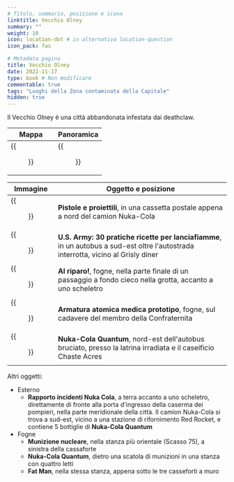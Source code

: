 ```yaml
---
# Titolo, sommario, posizione e icona
linktitle: Vecchio Olney
summary: ""
weight: 10
icon: location-dot # in alternativa location-question
icon_pack: fas

# Metadata pagina
title: Vecchio Olney
date: 2022-11-17
type: book # Non modificare
commentable: true
tags: "Luoghi della Zona contaminata della Capitale"
hidden: true
---
```





Il Vecchio Olney è una città abbandonata infestata dai deathclaw.

| Mappa                                | Panoramica                        |
| ------------------------------------ | --------------------------------- |
| {{<figure src="fo3/OldOlney_loc.webp">}} | {{<figure src="fo3/Old_Olney.webp">}} |

| Immagine                                                 | Oggetto e posizione                                                                                                                |
| -------------------------------------------------------- | ---------------------------------------------------------------------------------------------------------------------------------- |
| {{<figure src="fo3/Guns_and_Bullets_Chaste_Acres.jpg">}}     | **Pistole e proiettili**, in una cassetta postale appena a nord del camion Nuka-Cola                                               |
| {{<figure src="fo3/US_Army_HFR_Grisly_Diner.jpg">}}          | **U.S. Army: 30 pratiche ricette per lanciafiamme**, in un autobus a sud-est oltre l'autostrada interrotta, vicino al Grisly diner |
| {{<figure src="fo3/Old_Olney_-_Duck_and_Cover.webp">}}       | **Al riparo!**, fogne, nella parte finale di un passaggio a fondo cieco nella grotta, accanto a uno scheletro                      |
| {{<figure src="fo3/Old_Olney_-_Power_Armor_Location.webp">}} | **Armatura atomica medica prototipo**, fogne, sul cadavere del membro della Confraternita                                          |
| {{<figure src="fo3/Old_Olney_NukaCola_truck.webp">}}         | **Nuka-Cola Quantum**, nord-est dell'autobus bruciato, presso la latrina irradiata e il caseificio Chaste Acres                    |

Altri oggetti:
- Esterno
	- **Rapporto incidenti Nuka Cola**, a terra accanto a uno scheletro, direttamente di fronte alla porta d'ingresso della caserma dei pompieri, nella parte meridionale della città. Il camion Nuka-Cola si trova a sud-est, vicino a una stazione di rifornimento Red Rocket, e contiene 5 bottiglie di **Nuka-Cola Quantum**
- Fogne
	- **Munizione nucleare**, nella stanza più orientale (Scasso 75), a sinistra della cassaforte
	- **Nuka-Cola Quantum**, dietro una scatola di munizioni in una stanza con quattro letti
	- **Fat Man**, nella stessa stanza, appena sotto le tre casseforti a muro


